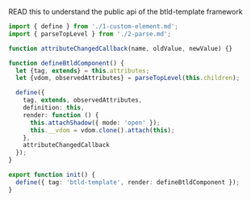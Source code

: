 READ this to understand the public api of the btld-template framework

```typescript src
import { define } from './1-custom-element.md';
import { parseTopLevel } from './2-parse.md';
```

```typescript src
function attributeChangedCallback(name, oldValue, newValue) {}

function defineBtldComponent() {
  let {tag, extends} = this.attributes;
  let {vdom, observedAttributes} = parseTopLevel(this.children);

  define({
    tag, extends, observedAttributes,
    definition: this,
    render: function () {
      this.attachShadow({ mode: 'open' });
      this.__vdom = vdom.clone().attach(this);
    },
    attributeChangedCallback
  });
}

export function init() {
  define({ tag: 'btld-template', render: defineBtldComponent });
}
```
